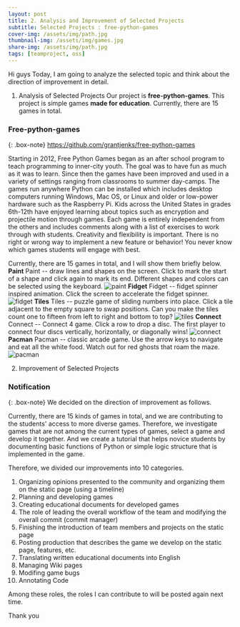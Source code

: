 ```yaml
---
layout: post 
title: 2. Analysis and Improvement of Selected Projects
subtitle: Selected Projects : free-python-games 
cover-img: /assets/img/path.jpg
thumbnail-img: /assets/img/games.jpg
share-img: /assets/img/path.jpg
tags: [teamproject, oss]
---
```


Hi guys Today, I am going to analyze the selected topic and think about the direction of improvement in detail. 

1. Analysis of Selected Projects 
Our project is **free-python-games**. This project is simple games **made for education**. Currently, there are 15 games in total.

### Free-python-games

{: .box-note} 
https://github.com/grantjenks/free-python-games

Starting in 2012, Free Python Games began as an after school program to teach programming to inner-city youth. 
The goal was to have fun as much as it was to learn. Since then the games have been improved and used in a variety of settings ranging from classrooms to summer day-camps. The games run anywhere Python can be installed which includes desktop computers running Windows, Mac OS, or Linux and older or low-power hardware such as the Raspberry Pi. Kids across the United States in grades 6th-12th have enjoyed learning about topics such as encryption and projectile motion through games. Each game is entirely independent from the others and includes comments along with a list of exercises to work through with students. Creativity and flexibility is important. There is no right or wrong way to implement a new feature or behavior! You never know which games students will engage with best.

Currently, there are 15 games in total, and I will show them briefly below.
**Paint**
Paint -- draw lines and shapes on the screen. Click to mark the start of a shape and click again to mark its end. Different shapes and colors can be selected using the keyboard.
![paint](https://user-images.githubusercontent.com/55980214/99898830-ecfcf380-2ce7-11eb-91d0-33666c24eddb.JPG)
**Fidget**
Fidget -- fidget spinner inspired animation. Click the screen to accelerate the fidget spinner.
![fidget](https://user-images.githubusercontent.com/55980214/99898824-dce51400-2ce7-11eb-8ce5-d29f22ee9725.JPG)
**Tiles**
Tiles -- puzzle game of sliding numbers into place. Click a tile adjacent to the empty square to swap positions. Can you make the tiles count one to fifteen from left to right and bottom to top?
![tiles](https://user-images.githubusercontent.com/55980214/99898826-de164100-2ce7-11eb-844a-4a3bd93618d7.JPG)
**Connect**
Connect -- Connect 4 game. Click a row to drop a disc. The first player to connect four discs vertically, horizontally, or diagonally wins!
![connect](https://user-images.githubusercontent.com/55980214/99898827-deaed780-2ce7-11eb-9bfb-63e5737ab7d9.JPG)
**Pacman**
Pacman -- classic arcade game. Use the arrow keys to navigate and eat all the white food. Watch out for red ghosts that roam the maze.
![pacman](https://user-images.githubusercontent.com/55980214/99898828-deaed780-2ce7-11eb-8a89-13157baab231.JPG)

2. Improvement of Selected Projects 
### Notification

{: .box-note}
We decided on the direction of improvement as follows.

Currently, there are 15 kinds of games in total, and we are contributing to the students' access to more diverse games. 
Therefore, we investigate games that are not among the current types of games, select a game and develop it together. And we create a tutorial that helps novice students by documenting basic functions of Python or simple logic structure that is implemented in the game.

Therefore, we divided our improvements into 10 categories.

1) Organizing opinions presented to the community and organizing them on the static page (using a timeline)
2) Planning and developing games
3) Creating educational documents for developed games
4) The role of leading the overall workflow of the team and modifying the overall commit (commit manager)
5) Finishing the introduction of team members and projects on the static page
6) Posting production that describes the game we develop on the static page, features, etc.
7) Translating written educational documents into English
8) Managing Wiki pages
9) Modifing game bugs
10) Annotating Code

Among these roles, the roles I can contribute to will be posted again next time.

Thank you
